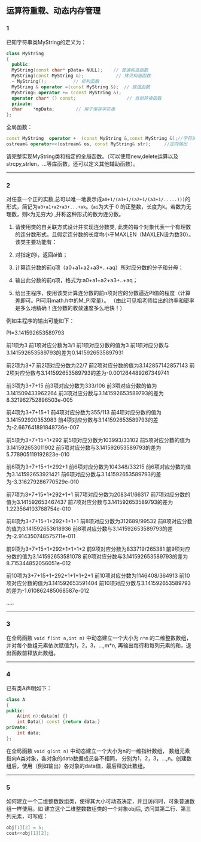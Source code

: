 ## 运算符重载、动态内存管理
### 1
已知字符串类MyString的定义为： 
```cpp
class MyString
{
  public:
  MyString(const char* pData= NULL);    // 普通构造函数
  MyString(const MyString &);            // 拷贝构造函数
  ~ MyString();          // 析构函数
  MyString & operator =(const MyString &);  // 赋值函数
  MyString& operator += (const MyString &);
  operator char* () const;                   // 自动转换函数 
  private:
  char    *mpData;        // 用于保存字符串
};  
```

全局函数：
```cpp
const MyString  operator +  (const MyString &,const MyString &);//字符串连接        
ostream& operator<<(ostream& os, const MyString& str);     //定向输出
```
请完整实现MyString类和指定的全局函数。（可以使用new,delete运算以及strcpy,strlen，…等库函数，还可以定义其他辅助函数）。

---

### 2
对任意一个正的实数,总可以唯一地表示成`a0+1/(a1+1/(a2+1/(a3+1/.....)))`的形式，简记为`a0+a1+a2+a3+...+ak`。(`ai`为大于 0 的正整数，长度为k。若数为无理数，则k为无穷大) ,并称这种形式的数为连分数。

1. 请使用类的自关联方式设计并实现连分数类, 此类的每个对象代表一个有理数的连分数形式，且假定连分数的长度均小于MAXLEN（MAXLEN设为数30）。
该类主要功能有：
  1. 对指定的i，返回ai值；
  1. 计算连分数的前q项（a0+a1+a2+a3+..+aq）所对应分数的分子和分母；
  1. 输出此分数的前q项，格式为:a0+a1+a2+a3+..+aq；
  
1. 给出主程序，使用该类计算连分数的前n项对应的分数逼近PI值的程度（计算差即可。PI可用math.h中的M_PI常量）。
  （由此可见祖老师给出的约率和密率是多么地精确！连分数的收敛速度多么地快！）

例如主程序的输出可能如下：

PI=3.141592653589793

前1项为3
前1项对应分数为3/1
前1项对应分数的值为3
前1项对应分数与3.141592653589793的差为0.1415926535897931

前2项为3+7
前2项对应分数为22/7
前2项对应分数的值为3.142857142857143
前2项对应分数与3.141592653589793的差为-0.001264489267349741

前3项为3+7+15
前3项对应分数为333/106
前3项对应分数的值为3.141509433962264
前3项对应分数与3.141592653589793的差为8.321962752896503e-005

前4项为3+7+15+1
前4项对应分数为355/113
前4项对应分数的值为3.141592920353983
前4项对应分数与3.141592653589793的差为-2.667641891848736e-007

前5项为3+7+15+1+292
前5项对应分数为103993/33102
前5项对应分数的值为3.141592653011902
前5项对应分数与3.141592653589793的差为5.778905119192823e-010

前6项为3+7+15+1+292+1
前6项对应分数为104348/33215
前6项对应分数的值为3.141592653921421
前6项对应分数与3.141592653589793的差为-3.316279286770529e-010

前7项为3+7+15+1+292+1+1
前7项对应分数为208341/66317
前7项对应分数的值为3.141592653467437
前7项对应分数与3.141592653589793的差为1.223564103768754e-010

前8项为3+7+15+1+292+1+1+1
前8项对应分数为312689/99532
前8项对应分数的值为3.141592653618936
前8项对应分数与3.141592653589793的差为-2.914350748575711e-011

前9项为3+7+15+1+292+1+1+1+2
前9项对应分数为833719/265381
前9项对应分数的值为3.141592653581078
前9项对应分数与3.141592653589793的差为8.715344852056051e-012

前10项为3+7+15+1+292+1+1+1+2+1
前10项对应分数为1146408/364913
前10项对应分数的值为3.141592653591404
前10项对应分数与3.141592653589793的差为-1.610862485068587e-012

.....

---

### 3
在全局函数 `void f(int n,int m)` 中动态建立一个大小为 `n*m` 的二维整数数组，并对每个数组元素依次赋值为1，2，3，...,m*n, 再输出每行和每列元素的和，退出函数前释放此数组。

---

### 4
已有类A声明如下：
```cpp
class A
{
public:
    A(int n):data(n) {}
    int Data() const {return data;}
private:
    int data;
};
```
在全局函数 `void g(int n)` 中动态建立一个大小为n的一维指针数组， 数组元素指向A类对象，各对象的data数据成员各不相同， 分别为1，2，3，...,n。创建数组后，使用（例如输出）各对象的data值，最后释放此数组。

---

### 5
如何建立一个二维整数数组类，使得其大小可动态决定，并且访问时，可象普通数组一样使用。如 建立这个二维整数数组类的一个对象obj后,   访问其第二行、第三列元素，可写成：
```cpp
obj[1][2] = 5;
cout<<obj[1][2];
```
